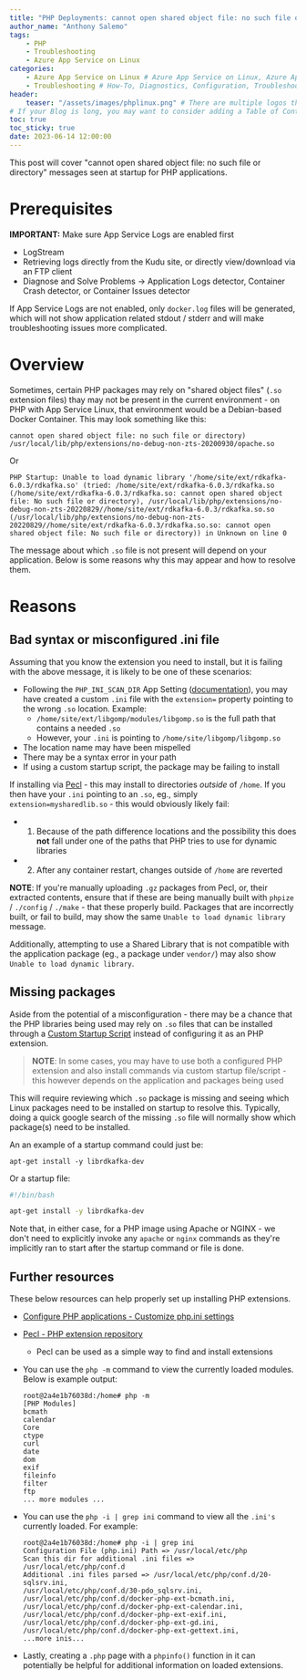 ```yaml
---
title: "PHP Deployments: cannot open shared object file: no such file or directory"
author_name: "Anthony Salemo"
tags:
    - PHP
    - Troubleshooting
    - Azure App Service on Linux
categories:
    - Azure App Service on Linux # Azure App Service on Linux, Azure App Service on Windows, Function App, Azure VM, Azure SDK
    - Troubleshooting # How-To, Diagnostics, Configuration, Troubleshooting, Performance
header:
    teaser: "/assets/images/phplinux.png" # There are multiple logos that can be used in "/assets/images" if you choose to add one.
# If your Blog is long, you may want to consider adding a Table of Contents by adding the following two settings.
toc: true
toc_sticky: true
date: 2023-06-14 12:00:00
---
```


This post will cover "cannot open shared object file: no such file or directory" messages seen at startup for PHP applications.

# Prerequisites
**IMPORTANT:** Make sure App Service Logs are enabled first

- LogStream
- Retrieving logs directly from the Kudu site, or directly view/download via an FTP client
- Diagnose and Solve Problems -> Application Logs detector, Container Crash detector, or Container Issues detector

If App Service Logs are not enabled, only `docker.log` files will be generated, which will not show application related stdout / stderr and will make troubleshooting issues more complicated.

# Overview
Sometimes, certain PHP packages may rely on "shared object files" (`.so` extension files) thay may not be present in the current environment - on PHP with App Service Linux, that environment would be a Debian-based Docker Container. This may look something like this:

```
cannot open shared object file: no such file or directory) /usr/local/lib/php/extensions/no-debug-non-zts-20200930/opache.so
```

Or

```
PHP Startup: Unable to load dynamic library '/home/site/ext/rdkafka-6.0.3/rdkafka.so' (tried: /home/site/ext/rdkafka-6.0.3/rdkafka.so (/home/site/ext/rdkafka-6.0.3/rdkafka.so: cannot open shared object file: No such file or directory), /usr/local/lib/php/extensions/no-debug-non-zts-20220829//home/site/ext/rdkafka-6.0.3/rdkafka.so.so (/usr/local/lib/php/extensions/no-debug-non-zts-20220829//home/site/ext/rdkafka-6.0.3/rdkafka.so.so: cannot open shared object file: No such file or directory)) in Unknown on line 0
```

The message about which `.so` file is not present will depend on your application. Below is some reasons why this may appear and how to resolve them.

# Reasons
## Bad syntax or misconfigured .ini file
Assuming that you know the extension you need to install, but it is failing with the above message, it is likely to be one of these scenarios:
- Following the `PHP_INI_SCAN_DIR` App Setting ([documentation](https://learn.microsoft.com/en-us/azure/app-service/configure-language-php?pivots=platform-linux#customize-php_ini_system-directives)), you may have created a custom `.ini` file with the `extension=` property pointing to the wrong `.so` location. Example:
    - `/home/site/ext/libgomp/modules/libgomp.so` is the full path that contains a needed `.so`
    - However, your `.ini` is pointing to `/home/site/libgomp/libgomp.so`
- The location name may have been mispelled
- There may be a syntax error in your path
- If using a custom startup script, the package may be failing to install

If installing via [Pecl](https://pecl.php.net/) - this may install to directories _outside_ of `/home`. If you then have your `.ini` pointing to an `.so`, eg., simply `extension=mysharedlib.so` - this would obviously likely fail:
- 1. Because of the path difference locations and the possibility this does **not** fall under one of the paths that PHP tries to use for dynamic libraries
- 2. After any container restart, changes outside of `/home` are reverted

**NOTE**: If you're manually uploading `.gz` packages from Pecl, or, their extracted contents, ensure that if these are being manually built with `phpize` / `./config` / `./make` - that these properly build. Packages that are incorrectly built, or fail to build, may show the same `Unable to load dynamic library` message.

Additionally, attempting to use a Shared Library that is not compatible with the application package (eg., a package under `vendor/`) may also show `Unable to load dynamic library`.

## Missing packages
Aside from the potential of a misconfiguration - there may be a chance that the PHP libraries being used may rely on `.so` files that can be installed through a [Custom Startup Script](https://azureossd.github.io/2020/01/23/php-custom-startup-script-app-service-linux/index.html) instead of configuring it as an PHP extension.

> **NOTE**: In some cases, you may have to use both a configured PHP extension and also install commands via custom startup file/script - this however depends on the application and packages being used

This will require reviewing which `.so` package is missing and seeing which Linux packages need to be installed on startup to resolve this. Typically, doing a quick google search of the missing `.so` file will normally show which package(s) need to be installed.

An an example of a startup command could just be:

```
apt-get install -y librdkafka-dev
```

Or a startup file:

```bash
#!/bin/bash

apt-get install -y librdkafka-dev
```

Note that, in either case, for a PHP image using Apache or NGINX - we don't need to explicitly invoke any `apache` or `nginx` commands as they're implicitly ran to start after the startup command or file is done.

## Further resources
These below resources can help properly set up installing PHP extensions.

- [Configure PHP applications - Customize php.ini settings](https://learn.microsoft.com/en-us/azure/app-service/configure-language-php?pivots=platform-linux#customize-phpini-settings)
- [Pecl - PHP extension repository](https://pecl.php.net/)
    - Pecl can be used as a simple way to find and install extensions
- You can use the `php -m` command to view the currently loaded modules. Below is example output:

    ```
    root@2a4e1b76038d:/home# php -m
    [PHP Modules]
    bcmath
    calendar
    Core
    ctype
    curl
    date
    dom
    exif
    fileinfo
    filter
    ftp
    ... more modules ...
    ```

- You can use the `php -i | grep ini` command to view all the `.ini's` currently loaded. For example:

    ```
    root@2a4e1b76038d:/home# php -i | grep ini
    Configuration File (php.ini) Path => /usr/local/etc/php
    Scan this dir for additional .ini files => /usr/local/etc/php/conf.d
    Additional .ini files parsed => /usr/local/etc/php/conf.d/20-sqlsrv.ini,
    /usr/local/etc/php/conf.d/30-pdo_sqlsrv.ini,
    /usr/local/etc/php/conf.d/docker-php-ext-bcmath.ini,
    /usr/local/etc/php/conf.d/docker-php-ext-calendar.ini,
    /usr/local/etc/php/conf.d/docker-php-ext-exif.ini,
    /usr/local/etc/php/conf.d/docker-php-ext-gd.ini,
    /usr/local/etc/php/conf.d/docker-php-ext-gettext.ini,
    ...more inis...
    ```

- Lastly, creating a `.php` page with a `phpinfo()` function in it can potentially be helpful for additional information on loaded extensions.